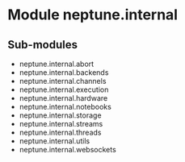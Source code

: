 Module neptune.internal
=======================

Sub-modules
-----------
* neptune.internal.abort
* neptune.internal.backends
* neptune.internal.channels
* neptune.internal.execution
* neptune.internal.hardware
* neptune.internal.notebooks
* neptune.internal.storage
* neptune.internal.streams
* neptune.internal.threads
* neptune.internal.utils
* neptune.internal.websockets